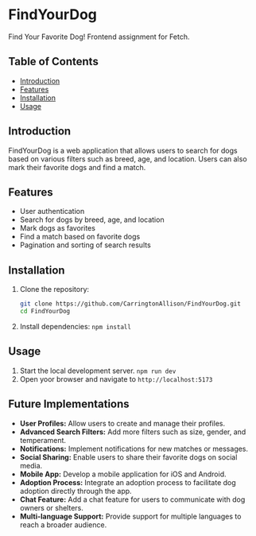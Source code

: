 # FindYourDog

Find Your Favorite Dog! Frontend assignment for Fetch.

## Table of Contents

- [Introduction](#introduction)
- [Features](#features)
- [Installation](#installation)
- [Usage](#usage)

## Introduction

FindYourDog is a web application that allows users to search for dogs based on various filters such as breed, age, and location. Users can also mark their favorite dogs and find a match.

## Features

- User authentication
- Search for dogs by breed, age, and location
- Mark dogs as favorites
- Find a match based on favorite dogs
- Pagination and sorting of search results

## Installation

1. Clone the repository:
   ```sh
   git clone https://github.com/CarringtonAllison/FindYourDog.git
   cd FindYourDog

2. Install dependencies:
   `npm install`

## Usage

1. Start the local development server. 
   `npm run dev` 
2. Open yoor browser and navigate to `http://localhost:5173` 


## Future Implementations

- **User Profiles:** Allow users to create and manage their profiles.
- **Advanced Search Filters:** Add more filters such as size, gender, and temperament.
- **Notifications:** Implement notifications for new matches or messages.
- **Social Sharing:** Enable users to share their favorite dogs on social media.
- **Mobile App:** Develop a mobile application for iOS and Android.
- **Adoption Process:** Integrate an adoption process to facilitate dog adoption directly through the app.
- **Chat Feature:** Add a chat feature for users to communicate with dog owners or shelters.
- **Multi-language Support:** Provide support for multiple languages to reach a broader audience.
